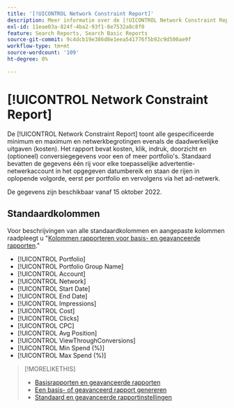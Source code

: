 ```yaml
---
title: '[!UICONTROL Network Constraint Report]'
description: Meer informatie over de [!UICONTROL Network Constraint Report].
exl-id: 11eae03a-824f-4ba2-93f1-8e7532a8c8f0
feature: Search Reports, Search Basic Reports
source-git-commit: 9c4dcb19e386d8e1eea541776f5b92c9d500ae9f
workflow-type: tm+mt
source-wordcount: '109'
ht-degree: 0%

---
```


# [!UICONTROL Network Constraint Report]

De [!UICONTROL Network Constraint Report] toont alle gespecificeerde minimum en maximum en netwerkbegrotingen evenals de daadwerkelijke uitgaven (kosten). Het rapport bevat kosten, klik, indruk, doorzicht en (optioneel) conversiegegevens voor een of meer portfolio&#39;s. Standaard bevatten de gegevens één rij voor elke toepasselijke advertentie-netwerkaccount in het opgegeven datumbereik en staan de rijen in oplopende volgorde, eerst per portfolio en vervolgens via het ad-netwerk.

De gegevens zijn beschikbaar vanaf 15 oktober 2022.<!-- [Later: You can view data for the previous NN days.] -->

## Standaardkolommen

Voor beschrijvingen van alle standaardkolommen en aangepaste kolommen raadpleegt u &quot;[Kolommen rapporteren voor basis- en geavanceerde rapporten](basic-advanced-report-columns.md).&quot;

* [!UICONTROL Portfolio]
* [!UICONTROL Portfolio Group Name]
* [!UICONTROL Account]
* [!UICONTROL Network]
* [!UICONTROL Start Date]
* [!UICONTROL End Date]
* [!UICONTROL Impressions]
* [!UICONTROL Cost]
* [!UICONTROL Clicks]
* [!UICONTROL CPC]
* [!UICONTROL Avg Position]
* [!UICONTROL ViewThroughConversions]
* [!UICONTROL Min Spend (%)]
* [!UICONTROL Max Spend (%)]

>[!MORELIKETHIS]
>
>* [Basisrapporten en geavanceerde rapporten](basic-advanced-report-about.md)
>* [Een basis- of geavanceerd rapport genereren](basic-advanced-report-generate.md)
>* [Standaard en geavanceerde rapportinstellingen](basic-advanced-report-settings.md)
